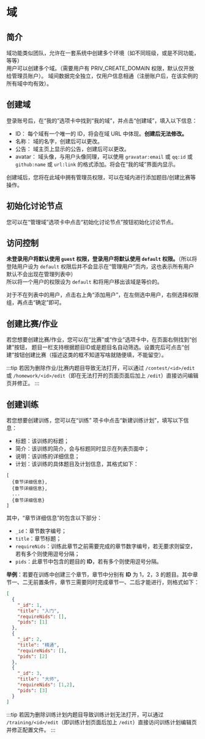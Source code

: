 # 域

## 简介

域功能类似团队，允许在一套系统中创建多个环境（如不同班级，或是不同功能，等等）  
用户可以创建多个域。（需要用户有 PRIV_CREATE_DOMAIN 权限，默认仅开放给管理员账户）。
域间数据完全独立，仅用户信息相通（注册账户后，在该实例的所有域中均有效）。  

## 创建域

登录账号后，在“我的”选项卡中找到“我的域”，并点击“创建域”，填入以下信息：

- ID： 每个域有一个唯一的 ID，将会在域 URL 中体现。**创建后无法修改。**
- 名称： 域的名字，创建后可以更改。
- 公告： 域主页上显示的公告，创建后可以更改。
- avatar： 域头像，与用户头像同理，可以使用 `gravatar:email` 或 `qq:id` 或 `github:name` 或 `url:link` 的格式添加。将会在“我的域”界面内显示。

创建域后，您将在此域中拥有管理员权限，可以在域内进行添加题目/创建比赛等操作。

## 初始化讨论节点

您可以在“管理域”选项卡中点击“初始化讨论节点”按钮初始化讨论节点。

## 访问控制

**未登录用户将默认使用 `guest` 权限，登录用户将默认使用 `default` 权限。**（所以将登陆用户设为 `default` 权限后并不会显示在“管理用户”页内，这也表示所有用户默认不会出现在管理列表中）  
所以将一个用户的权限设为 `default` 和将用户移出该域是等价的。

对于不在列表中的用户，点击右上角“添加用户”，在左侧选中用户，右侧选择权限组，再点击“确定”即可。

## 创建比赛/作业

若您想要创建比赛/作业，您可以在“比赛”或“作业”选项卡中，在页面右侧找到“创建”按钮，
题目一栏支持根据题目ID或是题目名自动筛选。设置完后可点击“创建”按钮创建比赛（描述这类的框不知道写啥就随便填，不能留空）。

:::tip
若因为删除作业/比赛内题目导致无法打开，可以通过 `/contest/<id>/edit` 或 `/homework/<id>/edit`（即在无法打开的页面页面后加上 `/edit`）直接访问编辑页并修正。
:::

## 创建训练

若您想要创建训练，您可以在“训练” 项卡中点击“新建训练计划”，填写以下信息：

- 标题：该训练的标题；
- 简介：该训练的简介，会与标题同时显示在列表页面中；
- 说明：该训练的详细信息；
- 计划：该训练的具体题目及计划信息，其格式如下：

```
[
  {章节详细信息},
  {章节详细信息},
  ...
  {章节详细信息}
]
```

其中，“章节详细信息”的包含以下部分：

- `_id`：章节数字编号；
- `title`：章节标题；
- `requireNids`：训练此章节之前需要完成的章节数字编号，若无要求则留空，若有多个则使用逗号分隔；
- `pids`：此章节中包含的题目的 **ID**，若有多个则使用逗号分隔。

**举例**：若要在训练中创建三个章节，章节中分别有 **ID** 为 1，2，3 的题目。其中章节一、二无前置条件，章节三需要同时完成章节一、二后才能进行，则格式如下：

```json
[
  {
    "_id": 1,
    "title": "入门",
    "requireNids": [],
    "pids": [1]
  },
  {
    "_id": 2,
    "title": "精通",
    "requireNids": [],
    "pids": [2]
  },
  {
    "_id": 3,
    "title": "大师",
    "requireNids": [1,2],
    "pids": [3]
  }
]
```

:::tip
若因为删除训练计划内题目导致训练计划无法打开，可以通过 `/training/<id>/edit`（即训练计划页面后加上 `/edit`）直接访问训练计划编辑页并修正配置文件。
:::
